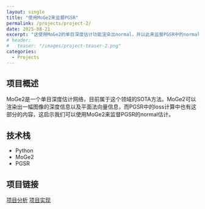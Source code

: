 ```yaml
---
layout: single
title: "使用MoGe2来监督PGSR"
permalink: /projects/project-2/
date: 2025-08-21
excerpt: "这使用MoGe2的单目深度估计功能渲染出normal，并以此来监督PGSR中的normal loss"
# header:
#   teaser: "/images/project-teaser-2.png"
categories:
  - Projects
---
```


## 项目概述
MoGe2是一个单目深度估计网络，目前属于这个领域的SOTA方法。MoGe2可以渲染出一幅图像的深度信息以及平面法向量信息，而PGSR中的loss计算中也有这部分的内容，这启示我们可以使用MoGe2来监督PGSR的normal估计。

## 技术栈
- Python
- MoGe2
- PGSR


## 项目链接
[项目分析](https://eating-cpp.github.io/posts/2025/08/blog-post-4/)
[项目实现](https://github.com/eating-cpp/Use-MoGe2-to-supervise-PGSR/tree/main)